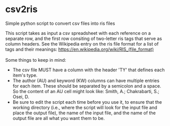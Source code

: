 # csv2ris
Simple python script to convert csv files into ris files

This script takes as input a csv spreadsheet with each reference on a separate row, and the first row consiting of two-letter ris tags that serve as column headers. See the Wikipedia entry on the ris file format for a list of tags and their meanings: https://en.wikipedia.org/wiki/RIS_(file_format)
<br>
<br>
Some things to keep in mind:

- The csv file MUST have a column with the header 'TY' that defines each item's type. 
- The author (AU) and keyword (KW) columns can have multiple entries for each item. These should be separated by a semicolon and a space. So the content of an AU cell might look like: Smith, A.; Chakrabarti, S.;  Osei, D.
- Be sure to edit the script each time before you use it, to ensure that the working directory (i.e., where the script will look for the input file and place the output file), the name of the input file, and the name of the output file are all what you want them to be.
